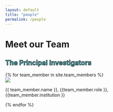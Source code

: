 ```yaml
---
layout: default
title: "people"
permalink: /people
---
```


<style>
  div.image {
  object-fit: contain;
  width: 25%;
  height: 25%
  min-width: 100px;
  }  
</style>


<div class="text-block-main" style="width:250px;">
  <h1>Meet our Team</h1>
</div>

<div class="text-block-right">
  <h2 style="color:#42b7bf;-webkit-text-stroke-width:1px;-webkit-text-stroke-color:black;">The Principal Investigators</h2>
  {% for team_member in site.team_members %}
      <div class="text-block-main">
        <div class="image">
          <img src={{ team_member.picture }}>
        </div>
        <div class="text">
          <p style="text-align:left;"> {{ team_member.name }}, {{team_member.role }}, {{team_member.institution }} </p>
        </div>
      </div>
  {% endfor %} 
</div>
